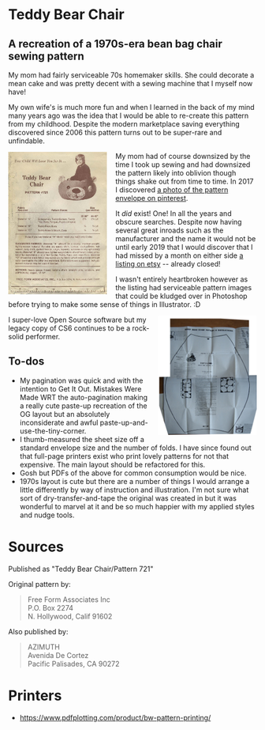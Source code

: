 # Teddy Bear Chair

## A recreation of a 1970s-era bean bag chair sewing pattern

My mom had fairly serviceable 70s homemaker skills.  She could decorate a mean cake and was pretty decent with a sewing machine that I myself now have!

My own wife's is much more fun and when I learned in the back of my mind many years ago was the idea that I would be able to re-create this pattern from my childhood.  Despite the modern marketplace saving everything discovered since 2006 this pattern turns out to be super-rare and unfindable.


<img src="media/pinterest-2018.jpg" width="200px" align="left" style="padding-right: 1.25em"/>My mom had of course downsized by the time I took up sewing and had downsized the pattern likely into oblivion though things shake out from time to time.  In 2017 I discovered [a photo of the pattern envelope on pinterest](https://www.pinterest.com/pin/226868899952097800).


  It *did* exist!  One!  In all the years and obscure searches.  Despite now having several great inroads such as the manufacturer and the name it would not be until early 2019 that I would discover that I had missed by a month on either side [a listing on etsy](https://www.etsy.com/listing/159444967/teddy-bear-chair-mail-order-pattern-721
) -- already closed!

I wasn't entirely heartbroken however as the listing had serviceable pattern images that could be kludged over in Photoshop before trying to make some sense
of things in Illustrator. :D

<img src="media/pattern-recreation.jpg" width="200px" align="right" style="padding-left: 1.25em"/>

I super-love Open Source software but my legacy copy of CS6 continues to be a rock-solid performer.

## To-dos
* My pagination was quick and with the intention to Get It Out.  Mistakes Were Made WRT the auto-pagination making a really cute paste-up recreation of the OG layout but an absolutely inconsiderate and awful paste-up-and-use-the-tiny-corner. 
* I thumb-measured the sheet size off a standard envelope size and the number of folds.  I have since found out that full-page printers exist who print lovely patterns for not that expensive.  The main layout should be refactored for this.
* Gosh but PDFs of the above for common consumption would be nice.
* 1970s layout is cute but there are a number of things I would arrange a little differently by way of instruction and illustration.  I'm not sure what sort of dry-transfer-and-tape the original was created in but it was wonderful
to marvel at it and be so much happier with my applied styles and nudge tools.

# Sources

Published as "Teddy Bear Chair/Pattern 721"

Original pattern by:
>Free Form Associates Inc  
>P.O. Box 2274  
>N. Hollywood, Calif 91602

Also published by:
>AZIMUTH  
>Avenida De Cortez  
>Pacific Palisades, CA 90272

# Printers
* https://www.pdfplotting.com/product/bw-pattern-printing/


